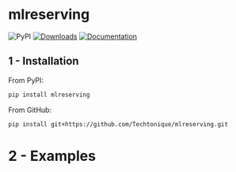 # mlreserving

![PyPI](https://img.shields.io/pypi/v/mlreserving) 
[![Downloads](https://pepy.tech/badge/mlreserving)](https://pepy.tech/project/mlreserving) 
[![Documentation](https://img.shields.io/badge/documentation-is_here-green)](https://techtonique.github.io/mlreserving/)

## 1 - Installation

From PyPI:

```bash
pip install mlreserving
```
From GitHub:
```bash
pip install git+https://github.com/Techtonique/mlreserving.git
```

# 2 - Examples 

```python 

```
